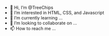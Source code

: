- 👋 Hi, I’m @TreeChips
- 👀 I’m interested in HTML, CSS, and Javascript
- 🌱 I’m currently learning ...
- 💞️ I’m looking to collaborate on ...
- 📫 How to reach me ...

<!---
TreeChips/TreeChips is a ✨ special ✨ repository because its `README.md` (this file) appears on your GitHub profile.
You can click the Preview link to take a look at your changes.
--->
